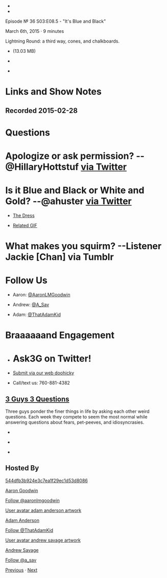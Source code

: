 -

-

Episode № 36 S03:E08.5 - "It's Blue and Black"

March 6th, 2015 · 9 minutes

Lightning Round: a third way, cones, and chalkboards.

- [](http://podcasts-1.feedpress.co/13789/8933.mp3)(13.03 MB)

- [](http://twitter.com/intent/tweet?text=3%20Guys%203%20Questions%20%E2%84%96%2036%20on%20@goodstuff_fm%20-%20http://goodstuff.fm/3g3q/36)

- [](http://www.facebook.com/sharer/sharer.php?u=http://goodstuff.fm/3g3q/36)

# Links and Show Notes

## Recorded 2015-02-28

# Questions

# Apologize or ask permission? --@HillaryHottstuf [via Twitter](https://twitter.com/HillaryHottstuf/status/570035076173582336)

# Is it Blue and Black or White and Gold? --@ahuster [via Twitter](https://twitter.com/ahuster/status/571298184372363265)

- [The Dress](http://www.wired.com/2015/02/science-one-agrees-color-dress/)

- [Related GIF](http://i.imgur.com/qShH5re.gif)

# What makes you squirm? --Listener Jackie [Chan] via Tumblr

# Follow Us

- Aaron: [@AaronLMGoodwin](http://twitter.com/aaronlmgoodwin)

- Andrew: [@A_Sav](http://twitter.com/a_sav)

- Adam: [@ThatAdamKid](http://twitter.com/thatadamkid)

# Braaaaaand Engagement

- # Ask3G on Twitter!

- [Submit via our web doohicky](http://3g3q.co/ask)

- Call/text us: 760-881-4382

## [3 Guys 3 Questions](/3g3q)

Three guys ponder the finer things in life by asking each other weird questions. Each week they compete to seem the most normal while answering questions about fears, pet-peeves, and idiosyncrasies.

- [](https://itunes.apple.com/us/podcast/3-guys-3-questions/id914129482)

- [](http://feed.3g3q.co/)

- [](mailto:3guys3questions@gmail.com?cc=sponsorship%40goodstuff.fm&subject=%5BGoodStuff%20FM%5D%20Sponsorship%20Inquiry%20for%203%20Guys%203%20Questions)

## Hosted By

[544dfb3b924e3c7ea1f29ec1d53d8086](/people/aaron-goodwin)[](http://gravatar.com/avatar/544dfb3b924e3c7ea1f29ec1d53d8086.png?s=300&r=pg)

[Aaron Goodwin](/people/aaron-goodwin)

[Follow @aaronlmgoodwin](https://twitter.com/aaronlmgoodwin)

[User avatar adam anderson artwork](/people/adam-anderson)[](https://goodstuffs3.s3.amazonaws.com/uploads/user/avatar/89/user_avatar_adam-anderson_artwork.png)

[Adam Anderson](/people/adam-anderson)

[Follow @ThatAdamKid](https://twitter.com/ThatAdamKid)

[User avatar andrew savage artwork](/people/andrew-savage)[](https://goodstuffs3.s3.amazonaws.com/uploads/user/avatar/95/user_avatar_andrew-savage_artwork.png)

[Andrew Savage](/people/andrew-savage)

[Follow @a_sav](https://twitter.com/a_sav)

[Previous](/3g3q/35) · [Next](/3g3q/37)
